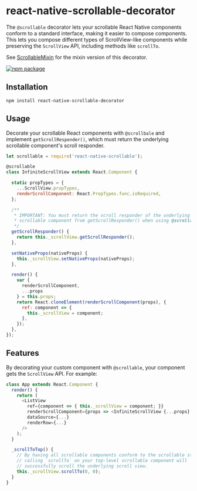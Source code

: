 # react-native-scrollable-decorator

The `@scrollable` decorator lets your scrollable React Native components conform to a standard interface, making it easier to compose components. This lets you compose different types of ScrollView-like components while preserving the `ScrollView` API, including methods like `scrollTo`.

See [ScrollableMixin](https://github.com/exponentjs/react-native-scrollable-mixin) for the mixin version of this decorator.

[![npm package](https://nodei.co/npm/react-native-scrollable-decorator.png?downloads=true&downloadRank=true&stars=true)](https://nodei.co/npm/react-native-scrollable-decorator/)

## Installation
```
npm install react-native-scrollable-decorator
```

## Usage

Decorate your scrollable React components with `@scrollbale` and implement `getScrollResponder()`, which must return the underlying scrollable component's scroll responder.

```js
let scrollable = require('react-native-scrollable');

@scrollable
class InfiniteScrollView extends React.Component {

  static propTypes = {
    ...ScrollView.propTypes,
    renderScrollComponent: React.PropTypes.func.isRequired,
  };

  /**
   * IMPORTANT: You must return the scroll responder of the underlying
   * scrollable component from getScrollResponder() when using @scrollable.
   */
  getScrollResponder() {
    return this._scrollView.getScrollResponder();
  },

  setNativeProps(nativeProps) {
    this._scrollView.setNativeProps(nativeProps);
  },

  render() {
    var {
      renderScrollComponent,
      ...props
    } = this.props;
    return React.cloneElement(renderScrollComponent(props), {
      ref: component => {
        this._scrollView = component;
      },
    });
  },
});
```

## Features

By decorating your custom component with `@scrollable`, your component gets the `ScrollView` API. For example:

```js
class App extends React.Component {
  render() {
    return (
      <ListView
        ref={component => { this._scrollView = component; }}
        renderScrollComponent={props => <InfiniteScrollView {...props} />}
        dataSource={...}
        renderRow={...}
      />
    );
  }

  _scrollToTop() {
    // By having all scrollable components conform to the scrollable standard,
    // calling `scrollTo` on your top-level scrollable component will
    // successfully scroll the underlying scroll view.
    this._scrollView.scrollTo(0, 0);
  }
}
```
